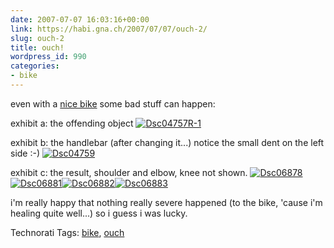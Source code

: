 ```yaml
---
date: 2007-07-07 16:03:16+00:00
link: https://habi.gna.ch/2007/07/07/ouch-2/
slug: ouch-2
title: ouch!
wordpress_id: 990
categories:
- bike
---
```


even with a [nice bike](https://habi.gna.ch/2007/06/30/my-new-toy/) some bad stuff can happen:

exhibit a: the offending object
[![Dsc04757R-1](https://habi.gna.ch/wp-content/uploads/2007/07/dsc04757r-1-tm.jpg)](https://habi.gna.ch/wp-content/uploads/2007/07/dsc04757r-1.jpg)
  

exhibit b: the handlebar (after changing it...)
notice the small dent on the left side :-)
[![Dsc04759](https://habi.gna.ch/wp-content/uploads/2007/07/dsc04759-tm.jpg)](https://habi.gna.ch/wp-content/uploads/2007/07/dsc04759.jpg)
  

exhibit c: the result, shoulder and elbow, knee not shown.
[![Dsc06878](https://habi.gna.ch/wp-content/uploads/2007/07/dsc06878-tm.jpg)](https://habi.gna.ch/wp-content/uploads/2007/07/dsc06878.jpg)[![Dsc06881](https://habi.gna.ch/wp-content/uploads/2007/07/dsc06881-tm.jpg)](https://habi.gna.ch/wp-content/uploads/2007/07/dsc06881.jpg)[![Dsc06882](https://habi.gna.ch/wp-content/uploads/2007/07/dsc06882-tm.jpg)](https://habi.gna.ch/wp-content/uploads/2007/07/dsc06882.jpg)[![Dsc06883](https://habi.gna.ch/wp-content/uploads/2007/07/dsc06883-tm.jpg)](https://habi.gna.ch/wp-content/uploads/2007/07/dsc06883.jpg)
  

i'm really happy that nothing really severe happened (to the bike, 'cause i'm healing quite well...) so i guess i was lucky.



Technorati Tags: [bike](http://www.technorati.com/tag/bike), [ouch](http://www.technorati.com/tag/ouch)
